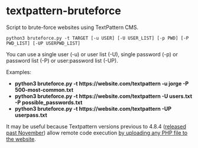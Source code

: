 # textpattern-bruteforce

Script to brute-force websites using TextPattern CMS.

```
python3 bruteforce.py -t TARGET [-u USER] [-U USER_LIST] [-p PWD] [-P PWD_LIST] [-UP USERPWD_LIST]
```

You can use a single user (-u) or user list (-U), single password (-p) or password list (-P) or user:password list (-UP).

Examples:

- **python3 bruteforce.py -t ht<span>tps://</span>website.com/textpattern -u jorge -P 500-most-common.txt**
- **python3 bruteforce.py -t ht<span>tps://</span>website.com/textpattern -U users.txt -P possible_passwords.txt**
- **python3 bruteforce.py -t ht<span>tps://</span>website.com/textpattern -UP userpass.txt**

It may be useful because Textpattern versions previous to 4.8.4 ([released past November](https://github.com/textpattern/textpattern/releases/tag/4.8.4)) allow remote code execution [by uploading any PHP file to the website](https://www.exploit-db.com/exploits/48943).
